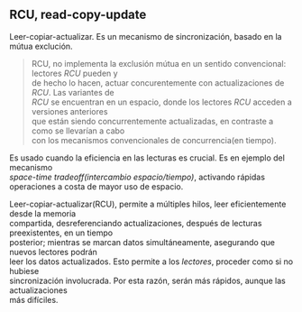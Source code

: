 ## RCU, read-copy-update

Leer-copiar-actualizar. Es un mecanismo de sincronización, basado en la mútua exclución. 

> RCU, no implementa la exclusión mútua en un sentido convencional: lectores _RCU_ pueden y  
> de hecho lo hacen, actuar concurentemente con actualizaciones de _RCU_. Las variantes de  
> _RCU_ se encuentran en un espacio, donde los lectores _RCU_ acceden a versiones anteriores  
> que están siendo concurrentemente actualizadas, en contraste a como se llevarían a cabo  
> con los mecanismos convencionales de concurrencia(en tiempo).

Es usado cuando la eficiencia en las lecturas es crucial. Es en ejemplo del mecanismo  
_space-time tradeoff(intercambio espacio/tiempo)_, activando rápidas operaciones a costa de
mayor uso de espacio.

Leer-copiar-actualizar(RCU), permite a múltiples hilos, leer eficientemente desde la memoria  
compartida, desreferenciando actualizaciones, después de lecturas preexistentes, en un tiempo  
posterior; mientras se marcan datos simultáneamente, asegurando que nuevos lectores podrán  
leer los datos actualizados. Esto permite a los _lectores_, proceder como si no hubiese  
sincronización involucrada. Por esta razón, serán más rápidos, aunque las actualizaciones  
más difíciles.
